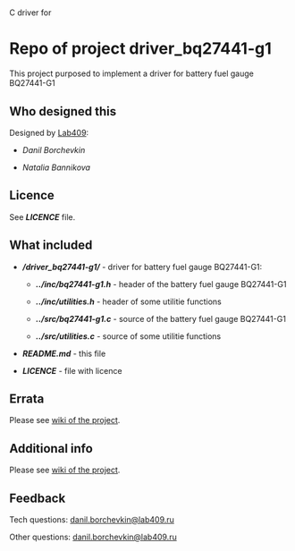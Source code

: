 # 
C driver for 

# Repo of project **driver_bq27441-g1**

This project purposed to implement a driver for battery fuel gauge BQ27441-G1

## Who designed this

Designed by [Lab409](http://lab409.ru):

* *Danil Borchevkin*

* *Natalia Bannikova*

## Licence

See ***LICENCE*** file.

## What included

* ***/driver_bq27441-g1/*** - driver for battery fuel gauge BQ27441-G1:

    * ***../inc/bq27441-g1.h*** - header of the battery fuel gauge BQ27441-G1
    
    * ***../inc/utilities.h*** - header of some utilitie functions

    * ***../src/bq27441-g1.c*** - source of the battery fuel gauge BQ27441-G1
    
    * ***../src/utilities.c*** - source of some utilitie functions

* ***README.md*** - this file

* ***LICENCE*** - file with licence

## Errata

Please see [wiki of the project](https://github.com/Lab409/driver_bq27441-g1/wiki).

## Additional info

Please see [wiki of the project](https://github.com/Lab409/driver_bq27441-g1/wiki).

## Feedback

Tech questions: danil.borchevkin@lab409.ru

Other questions: danil.borchevkin@lab409.ru
